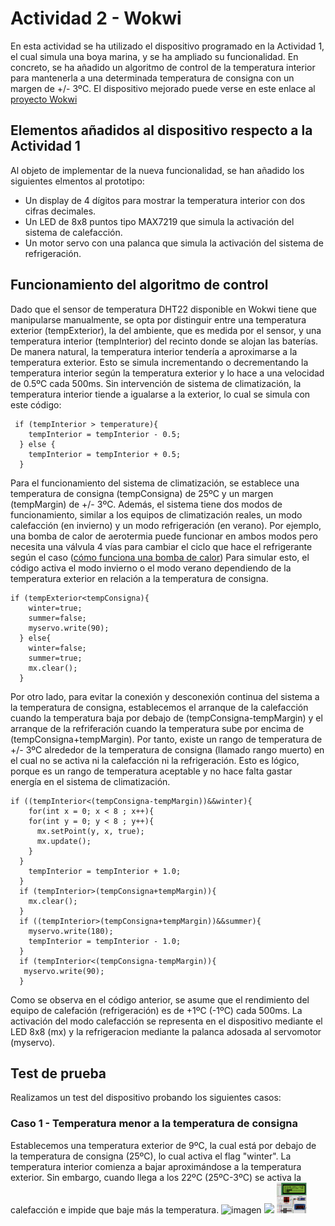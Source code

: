 # Actividad 2 - Wokwi
En esta actividad se ha utilizado el dispositivo programado en la Actividad 1, el cual simula una boya marina, y se ha ampliado su funcionalidad. En concreto, se ha añadido un algoritmo de control de la temperatura interior para mantenerla a una determinada temperatura de consigna con un margen de +/- 3ºC.
El dispositivo mejorado puede verse en este enlace al [proyecto Wokwi](https://wokwi.com/projects/432228479492520961)

## Elementos añadidos al dispositivo respecto a la Actividad 1
Al objeto de implementar de la nueva funcionalidad, se han añadido los siguientes elmentos al prototipo:
- Un display de 4 dígitos para mostrar la temperatura interior con dos cifras decimales.
- Un LED de 8x8 puntos tipo MAX7219 que simula la activación del sistema de calefacción.
- Un motor servo con una palanca que simula la activación del sistema de refrigeración.

## Funcionamiento del algoritmo de control
Dado que el sensor de temperatura DHT22 disponible en Wokwi tiene que manipularse manualmente, se opta por distinguir entre una temperatura exterior (tempExterior), la del ambiente, que es medida por el sensor, y una temperatura interior (tempInterior) del recinto donde se alojan las baterías. De manera natural, la temperatura interior tendería a aproximarse a la temperatura exterior. Esto se simula incrementando o decrementando la temperatura interior según la temperatura exterior y lo hace a una velocidad de 0.5ºC cada 500ms. Sin intervención de sistema de climatización, la temperatura interior tiende a igualarse a la exterior, lo cual se simula con este código:
```
 if (tempInterior > temperature){
    tempInterior = tempInterior - 0.5;
  } else {
    tempInterior = tempInterior + 0.5;
  }
```
Para el funcionamiento del sistema de climatización, se establece una temperatura de consigna (tempConsigna) de 25ºC y un margen (tempMargin) de +/- 3ºC. Además, el sistema tiene dos modos de funcionamiento, similar a los equipos de climatización reales, un modo calefacción (en invierno) y un modo refrigeración (en verano). Por ejemplo, una bomba de calor de aerotermia puede funcionar en ambos modos pero necesita una válvula 4 vías para cambiar el ciclo que hace el refrigerante según el caso ([cómo funciona una bomba de calor](https://learn.apolloheatpumps.com/es/como-funciona-una-bomba-de-calor/))
Para simular esto, el código activa el modo invierno o el modo verano dependiendo de la temperatura exterior en relación a la temperatura de consigna.
```
if (tempExterior<tempConsigna){
    winter=true;
    summer=false;
    myservo.write(90); 
  } else{
    winter=false;
    summer=true;
    mx.clear();
  }
```
Por otro lado, para evitar la conexión y desconexión continua del sistema a la temperatura de consigna, establecemos el arranque de la calefacción cuando la temperatura baja por debajo de (tempConsigna-tempMargin) y el arranque de la refriferación cuando la temperatura sube por encima de (tempConsigna+tempMargin). Por tanto, existe un rango de temperatura de +/- 3ºC alrededor de la temperatura de consigna (llamado rango muerto) en el cual no se activa ni la calefacción ni la refrigeración. Esto es lógico, porque es un rango de temperatura aceptable y no hace falta gastar energía en el sistema de climatización.
```
if ((tempInterior<(tempConsigna-tempMargin))&&winter){
    for(int x = 0; x < 8 ; x++){
    for(int y = 0; y < 8 ; y++){
      mx.setPoint(y, x, true);
      mx.update();
    }
  }
    tempInterior = tempInterior + 1.0;
  }
  if (tempInterior>(tempConsigna+tempMargin)){
    mx.clear();
  }
  if ((tempInterior>(tempConsigna+tempMargin))&&summer){
    myservo.write(180);
    tempInterior = tempInterior - 1.0;
  }
  if (tempInterior<(tempConsigna-tempMargin)){
   myservo.write(90); 
  }
```
Como se observa en el código anterior, se asume que el rendimiento del equipo de calefación (refrigeración) es de +1ºC (-1ºC) cada 500ms. La activación del modo calefacción se representa en el dispositivo mediante el LED 8x8 (mx) y la refrigeracion mediante la palanca adosada al servomotor (myservo).

## Test de prueba
Realizamos un test del dispositivo probando los siguientes casos:
### Caso 1 - Temperatura menor a la temperatura de consigna
Establecemos una temperatura exterior de 9ºC, la cual está por debajo de la temperatura de consigna (25ºC), lo cual activa el flag "winter". La temperatura interior comienza a bajar aproximándose a la temperatura exterior. Sin embargo, cuando llega a los 22ºC (25ºC-3ºC) se activa la calefacción e impide que baje más la temperatura. 
![imagen](Caso_1.png|width=100)
<img src="https://github.com/favicon.ico" width="48">
<img src="Caso_1.png" width="48">

